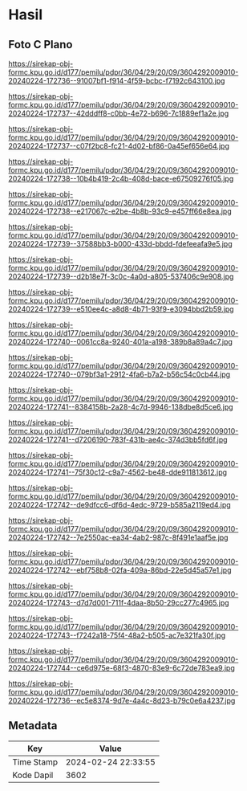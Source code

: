 # Hasil

## Foto C Plano

https://sirekap-obj-formc.kpu.go.id/d177/pemilu/pdpr/36/04/29/20/09/3604292009010-20240224-172736--91007bf1-f914-4f59-bcbc-f7192c643100.jpg

https://sirekap-obj-formc.kpu.go.id/d177/pemilu/pdpr/36/04/29/20/09/3604292009010-20240224-172737--42dddff8-c0bb-4e72-b696-7c1889ef1a2e.jpg

https://sirekap-obj-formc.kpu.go.id/d177/pemilu/pdpr/36/04/29/20/09/3604292009010-20240224-172737--c07f2bc8-fc21-4d02-bf86-0a45ef656e64.jpg

https://sirekap-obj-formc.kpu.go.id/d177/pemilu/pdpr/36/04/29/20/09/3604292009010-20240224-172738--10b4b419-2c4b-408d-bace-e67509276f05.jpg

https://sirekap-obj-formc.kpu.go.id/d177/pemilu/pdpr/36/04/29/20/09/3604292009010-20240224-172738--e217067c-e2be-4b8b-93c9-e457ff66e8ea.jpg

https://sirekap-obj-formc.kpu.go.id/d177/pemilu/pdpr/36/04/29/20/09/3604292009010-20240224-172739--37588bb3-b000-433d-bbdd-fdefeeafa9e5.jpg

https://sirekap-obj-formc.kpu.go.id/d177/pemilu/pdpr/36/04/29/20/09/3604292009010-20240224-172739--d2b18e7f-3c0c-4a0d-a805-537406c9e908.jpg

https://sirekap-obj-formc.kpu.go.id/d177/pemilu/pdpr/36/04/29/20/09/3604292009010-20240224-172739--e510ee4c-a8d8-4b71-93f9-e3094bbd2b59.jpg

https://sirekap-obj-formc.kpu.go.id/d177/pemilu/pdpr/36/04/29/20/09/3604292009010-20240224-172740--0061cc8a-9240-401a-a198-389b8a89a4c7.jpg

https://sirekap-obj-formc.kpu.go.id/d177/pemilu/pdpr/36/04/29/20/09/3604292009010-20240224-172740--079bf3a1-2912-4fa6-b7a2-b56c54c0cb44.jpg

https://sirekap-obj-formc.kpu.go.id/d177/pemilu/pdpr/36/04/29/20/09/3604292009010-20240224-172741--8384158b-2a28-4c7d-9946-138dbe8d5ce6.jpg

https://sirekap-obj-formc.kpu.go.id/d177/pemilu/pdpr/36/04/29/20/09/3604292009010-20240224-172741--d7206190-783f-431b-ae4c-374d3bb5fd6f.jpg

https://sirekap-obj-formc.kpu.go.id/d177/pemilu/pdpr/36/04/29/20/09/3604292009010-20240224-172741--75f30c12-c9a7-4562-be48-dde911813612.jpg

https://sirekap-obj-formc.kpu.go.id/d177/pemilu/pdpr/36/04/29/20/09/3604292009010-20240224-172742--de9dfcc6-df6d-4edc-9729-b585a2119ed4.jpg

https://sirekap-obj-formc.kpu.go.id/d177/pemilu/pdpr/36/04/29/20/09/3604292009010-20240224-172742--7e2550ac-ea34-4ab2-987c-8f491e1aaf5e.jpg

https://sirekap-obj-formc.kpu.go.id/d177/pemilu/pdpr/36/04/29/20/09/3604292009010-20240224-172742--ebf758b8-02fa-409a-86bd-22e5d45a57e1.jpg

https://sirekap-obj-formc.kpu.go.id/d177/pemilu/pdpr/36/04/29/20/09/3604292009010-20240224-172743--d7d7d001-711f-4daa-8b50-29cc277c4965.jpg

https://sirekap-obj-formc.kpu.go.id/d177/pemilu/pdpr/36/04/29/20/09/3604292009010-20240224-172743--f7242a18-75f4-48a2-b505-ac7e321fa30f.jpg

https://sirekap-obj-formc.kpu.go.id/d177/pemilu/pdpr/36/04/29/20/09/3604292009010-20240224-172744--ce6d975e-68f3-4870-83e9-6c72de783ea9.jpg

https://sirekap-obj-formc.kpu.go.id/d177/pemilu/pdpr/36/04/29/20/09/3604292009010-20240224-172736--ec5e8374-9d7e-4a4c-8d23-b79c0e6a4237.jpg


## Metadata

| Key        | Value               |
| ---------- | ------------------- |
| Time Stamp | 2024-02-24 22:33:55 |
| Kode Dapil | 3602                |



